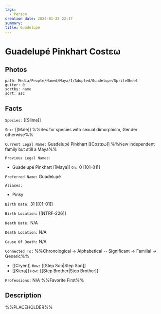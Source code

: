 ```yaml
---
tags:
  - Person
creation date: 2024-01-25 22:17
summary: 
title: Guadelupé
---
```

# Guadelupé Pinkhart Costεω

## Photos

```img-gallery
path: Media/People/Named/Maya/1/Adopted/Guadelupe/SpriteSheet
gutter: 0
sortby: name
sort: asc
```

## Facts

`Species:` [[Slime]]

`Sex:` [[Male]] %%Sex for species with sexual dimorphism, Gender otherwise%%

`Current Legal Name:` Guadelupé Pinkhart [[Costεω]] %%New independent family but still a Maya%%

`Previous Legal Names:`
- Guadelupé Pinkhart [[Maya]] `On:` 0 [[01-01]]

`Preferred Name:` Guadelupé

`Aliases:`
- Pinky

`Birth Date:` 31 [[01-01]]

`Birth Location:` [[NTRF-226]]

`Death Date:` N/A

`Death Location:` N/A

`Cause Of Death:` N/A

`Connected To:` %%Chronological -> Alphabetical -- Significant -> Familial -> Generic%%
- [[Cryen]] `How:` [[Step Son|Step Son]]
- [[Kiera]] `How:` [[Step Brother|Step Brother]]

`Professions:` N/A %%Favorite First%%


## Description

%%PLACEHOLDER%%
